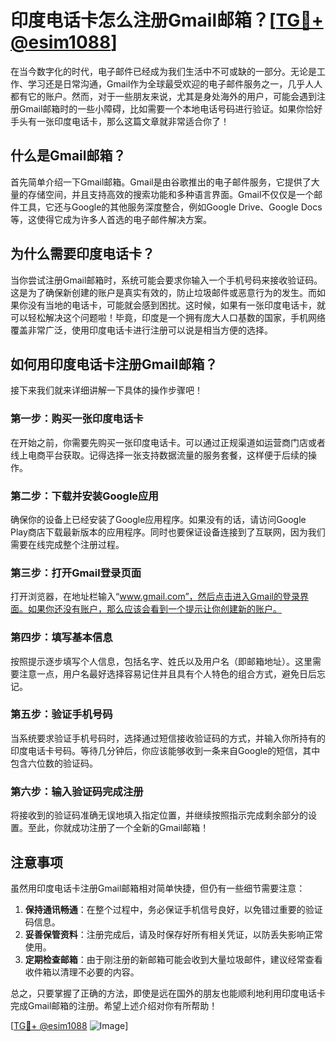 # 印度电话卡怎么注册Gmail邮箱？[[TG💪+ @esim1088](https://t.me/s/esim1088)]

在当今数字化的时代，电子邮件已经成为我们生活中不可或缺的一部分。无论是工作、学习还是日常沟通，Gmail作为全球最受欢迎的电子邮件服务之一，几乎人人都有它的账户。然而，对于一些朋友来说，尤其是身处海外的用户，可能会遇到注册Gmail邮箱时的一些小障碍，比如需要一个本地电话号码进行验证。如果你恰好手头有一张印度电话卡，那么这篇文章就非常适合你了！

## 什么是Gmail邮箱？

首先简单介绍一下Gmail邮箱。Gmail是由谷歌推出的电子邮件服务，它提供了大量的存储空间，并且支持高效的搜索功能和多种语言界面。Gmail不仅仅是一个邮件工具，它还与Google的其他服务深度整合，例如Google Drive、Google Docs等，这使得它成为许多人首选的电子邮件解决方案。

## 为什么需要印度电话卡？

当你尝试注册Gmail邮箱时，系统可能会要求你输入一个手机号码来接收验证码。这是为了确保新创建的账户是真实有效的，防止垃圾邮件或恶意行为的发生。而如果你没有当地的电话卡，可能就会感到困扰。这时候，如果有一张印度电话卡，就可以轻松解决这个问题啦！毕竟，印度是一个拥有庞大人口基数的国家，手机网络覆盖非常广泛，使用印度电话卡进行注册可以说是相当方便的选择。

## 如何用印度电话卡注册Gmail邮箱？

接下来我们就来详细讲解一下具体的操作步骤吧！

### 第一步：购买一张印度电话卡

在开始之前，你需要先购买一张印度电话卡。可以通过正规渠道如运营商门店或者线上电商平台获取。记得选择一张支持数据流量的服务套餐，这样便于后续的操作。

### 第二步：下载并安装Google应用

确保你的设备上已经安装了Google应用程序。如果没有的话，请访问Google Play商店下载最新版本的应用程序。同时也要保证设备连接到了互联网，因为我们需要在线完成整个注册过程。

### 第三步：打开Gmail登录页面

打开浏览器，在地址栏输入“www.gmail.com”，然后点击进入Gmail的登录界面。如果你还没有账户，那么应该会看到一个提示让你创建新的账户。

### 第四步：填写基本信息

按照提示逐步填写个人信息，包括名字、姓氏以及用户名（即邮箱地址）。这里需要注意一点，用户名最好选择容易记住并且具有个人特色的组合方式，避免日后忘记。

### 第五步：验证手机号码

当系统要求验证手机号码时，选择通过短信接收验证码的方式，并输入你所持有的印度电话卡号码。等待几分钟后，你应该能够收到一条来自Google的短信，其中包含六位数的验证码。

### 第六步：输入验证码完成注册

将接收到的验证码准确无误地填入指定位置，并继续按照指示完成剩余部分的设置。至此，你就成功注册了一个全新的Gmail邮箱！

## 注意事项

虽然用印度电话卡注册Gmail邮箱相对简单快捷，但仍有一些细节需要注意：

1. **保持通讯畅通**：在整个过程中，务必保证手机信号良好，以免错过重要的验证码信息。
2. **妥善保管资料**：注册完成后，请及时保存好所有相关凭证，以防丢失影响正常使用。
3. **定期检查邮箱**：由于刚注册的新邮箱可能会收到大量垃圾邮件，建议经常查看收件箱以清理不必要的内容。

总之，只要掌握了正确的方法，即使是远在国外的朋友也能顺利地利用印度电话卡完成Gmail邮箱的注册。希望上述介绍对你有所帮助！

[[TG💪+ @esim1088](https://t.me/s/esim1088) ![Image](https://i.postimg.cc/4NQfJmqS/Snipaste-2025-05-13-00-14-12.png)]
